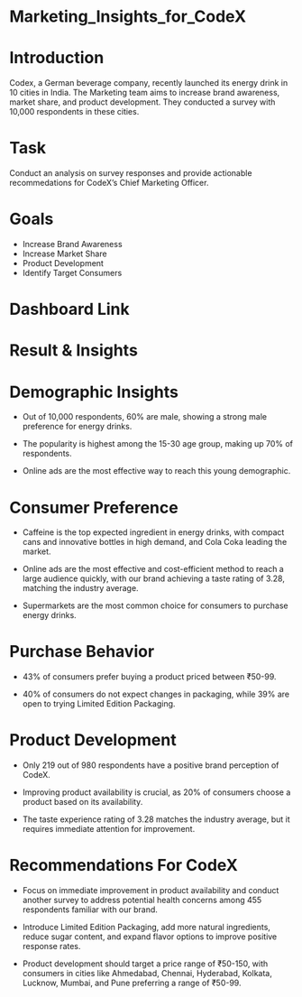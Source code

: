 # Marketing_Insights_for_CodeX
# Introduction
Codex, a German beverage company, recently launched its energy drink in 10 cities in India. The Marketing team aims to increase brand awareness, market share, and product development. They conducted a survey with 10,000 respondents in these cities.
# Task
Conduct an analysis on survey responses and provide actionable recommedations for CodeX’s Chief Marketing Officer.
# Goals
* Increase Brand Awareness
* Increase Market Share
* Product Development
* Identify Target Consumers
# Dashboard Link
<a href="Food_Beverage_industry_Dashboard.pdf"></a>
# Result & Insights
# Demographic Insights
* Out of 10,000 respondents, 60% are male, showing a strong male preference for energy drinks.

* The popularity is highest among the 15-30 age group, making up 70% of respondents.

* Online ads are the most effective way to reach this young demographic.

# Consumer Preference
* Caffeine is the top expected ingredient in energy drinks, with compact cans and innovative bottles in high demand, and Cola Coka leading the market.
  
* Online ads are the most effective and cost-efficient method to reach a large audience quickly, with our brand achieving a taste rating of 3.28, matching the industry average.

* Supermarkets are the most common choice for consumers to purchase energy drinks.
# Purchase Behavior
* 43% of consumers prefer buying a product priced between ₹50-99.

* 40% of consumers do not expect changes in packaging, while 39% are open to trying Limited Edition Packaging.
# Product Development
* Only 219 out of 980 respondents have a positive brand perception of CodeX.

* Improving product availability is crucial, as 20% of consumers choose a product based on its availability.

* The taste experience rating of 3.28 matches the industry average, but it requires immediate attention for improvement.
# Recommendations For CodeX
* Focus on immediate improvement in product availability and conduct another survey to address potential health concerns among 455 respondents familiar with our brand.

* Introduce Limited Edition Packaging, add more natural ingredients, reduce sugar content, and expand flavor options to improve positive response rates.

* Product development should target a price range of ₹50-150, with consumers in cities like Ahmedabad, Chennai, Hyderabad, Kolkata, Lucknow, Mumbai, and Pune preferring a range of ₹50-99.
